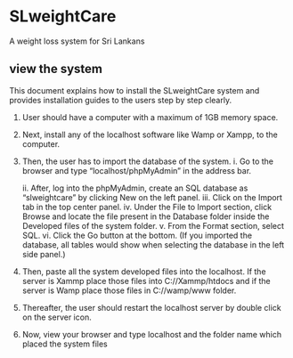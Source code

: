 # SLweightCare
A weight loss system for Sri Lankans

## view the system

This document explains how to install the SLweightCare system and provides installation 
guides to the users step by step clearly.

1. User should have a computer with a maximum of 1GB memory space.
2. Next, install any of the localhost software like Wamp or Xampp, to the computer.

3. Then, the user has to import the database of the system.
   i. Go to the browser and type “localhost/phpMyAdmin” in the address bar.
   
   ii. After, log into the phpMyAdmin, create an SQL database as “slweightcare” 
       by clicking New on the left panel.
   iii. Click on the Import tab in the top center panel.
   iv. Under the File to Import section, click Browse and locate the file present 
       in the Database folder inside the Developed files of the system folder. 
   v. From the Format section, select SQL.
   vi. Click the Go button at the bottom.
      (If you imported the database, all tables would show when selecting the 
       database in the left side panel.)
       
4. Then, paste all the system developed files into the localhost. If the server is 
Xammp place those files into C://Xammp/htdocs and if the server is Wamp place 
those files in C://wamp/www folder.

5. Thereafter, the user should restart the localhost server by double click on the 
server icon. 

6. Now, view your browser and type localhost and the folder name which placed 
the system files
